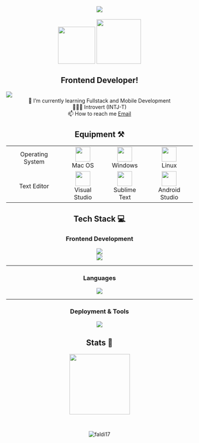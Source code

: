 <h1 align="center">
    <img src="https://readme-typing-svg.herokuapp.com/?font=Righteous&size=35&center=true&vCenter=true&width=500&height=70&duration=4000&color=13C3A0FF&lines=Hey+There!+👋;+You+can+call+me+Faldi!+😆;A+newgrad+ready+to+explore+🚀" />
</h1>

<div align="center">
    <img src="https://media.tenor.com/dHk-LfzHrtwAAAAj/linux-computer.gif" width="100">
    <img src="https://www.gambaranimasi.org/data/media/56/animasi-bergerak-komputer-0028.gif" width="120">
</div>

<h2 align="center">Frontend Developer!</h2>

<img src="https://i.pinimg.com/originals/90/70/32/9070324cdfc07c68d60eed0c39e77573.gif" />
</br>

<div align="center">
🌱 I’m currently learning Fullstack and Mobile Development<br>
👨🏻‍💻 Introvert (INTJ-T)<br>
📫 How to reach me <a href="mailto:faldiansyahk@gmail.com">Email</a>

## Equipment ⚒️
<table>
    <tr align="center">
        <td>Operating System</td>
        <td>
          <img src="https://upload.wikimedia.org/wikipedia/commons/f/fa/Apple_logo_black.svg" width="40" /> <br />
          Mac OS
        </td>
        <td>
          <img src="https://img.icons8.com/?size=48&id=TuXN3JNUBGOT&format=png" width="40" /> <br />
          Windows
        </td>
        <td>
          <img src="https://upload.wikimedia.org/wikipedia/commons/thumb/3/35/Tux.svg/1200px-Tux.svg.png" width="40" /> <br />
          Linux
        </td>
    </tr>
    <tr align="center">
        <td>Text Editor</td>
        <td>
          <img src="https://upload.wikimedia.org/wikipedia/commons/thumb/9/9a/Visual_Studio_Code_1.35_icon.svg/2048px-Visual_Studio_Code_1.35_icon.svg.png" width="40" /> <br />
          Visual Studio
        </td>
        <td>
          <img src="https://upload.wikimedia.org/wikipedia/fr/7/78/Sublime_text_logo.png" width="40" /> <br />
          Sublime Text
        </td>
        <td>
          <img src="https://upload.wikimedia.org/wikipedia/commons/thumb/5/51/Android_Studio_Logo_2024.svg/1200px-Android_Studio_Logo_2024.svg.png" width="40" /> <br />
          Android Studio
        </td>
    </tr>
</table>
</div>

<div align="center">

## Tech Stack 💻

### Frontend Development
<img src="https://skillicons.dev/icons?i=react,bootstrap,vite,nodejs" />
</br>
<img src="https://skillicons.dev/icons?i=tailwind,vue,nextjs,laravel" />

<hr>

### Languages
<img src="https://skillicons.dev/icons?i=html,css,js,ts,php,python,kotlin,mysql" />

<hr>

### Deployment & Tools
<img src="https://skillicons.dev/icons?i=vercel,github" />

## Stats 🚀
<p>
    <img src="https://github-readme-stats.vercel.app/api/top-langs/?username=faldi17&layout=compact&theme=tokyonight" height=163 />
</p>

</div>

<br>

<p align="center"><img align="center" src="https://streak-stats.demolab.com/?user=faldi17&theme=holi-theme" alt="faldi17" /></p>
